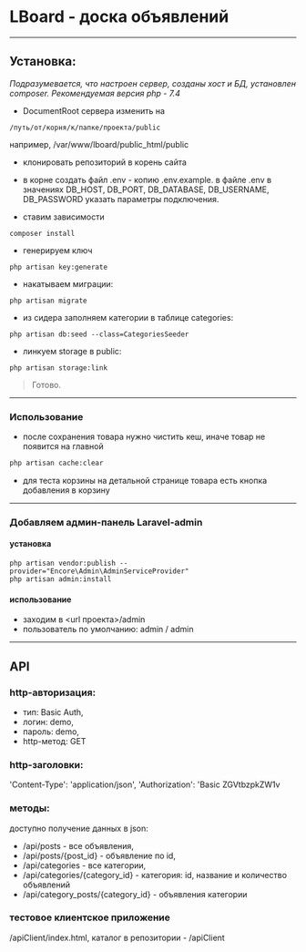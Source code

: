 # LBoard - доска объявлений

---

## Установка:
_Подразумевается, что настроен сервер, созданы хост и БД, установлен composer. Рекомендуемая версия php - 7.4_

- DocumentRoot сервера изменить на
```
/путь/от/корня/к/папке/проекта/public
```
например, /var/www/lboard/public_html/public

- клонировать репозиторий в корень сайта

- в корне создать файл .env - копию .env.example. в файле .env в значениях DB_HOST, DB_PORT, DB_DATABASE, DB_USERNAME, DB_PASSWORD указать параметры подключения.

- ставим зависимости
```
composer install
```
- генерируем ключ
```
php artisan key:generate
```
- накатываем миграции:

```
php artisan migrate
```
- из сидера заполняем категории в таблице categories:

```
php artisan db:seed --class=CategoriesSeeder
```

- линкуем storage в public:

```
php artisan storage:link
```

> Готово.
-----

### Использование

- после сохранения товара нужно чистить кеш, иначе товар не появится на главной

```cmd
php artisan cache:clear
```

- для теста корзины на детальной странице товара есть кнопка добавления в корзину

-----

### Добавляем админ-панель Laravel-admin
#### установка
```
php artisan vendor:publish --provider="Encore\Admin\AdminServiceProvider"
php artisan admin:install
```
#### использование
- заходим в <url проекта>/admin
- пользователь по умолчанию: admin / admin

---

## API

### http-авторизация:
- тип: Basic Auth,
- логин: demo,
- пароль: demo,
- http-метод: GET

### http-заголовки:
'Content-Type': 'application/json',
'Authorization': 'Basic ZGVtbzpkZW1v

### методы:
доступно получение данных в json:
- /api/posts - все объявления,
- /api/posts/{post_id} - объявление по id,
- /api/categories - все категории,
- /api/categories/{category_id} - категория: id, название и количество объявлений
- /api/category_posts/{category_id} - объявления категории

### тестовое клиентское приложение
/apiClient/index.html, каталог в репозитории - /apiClient
